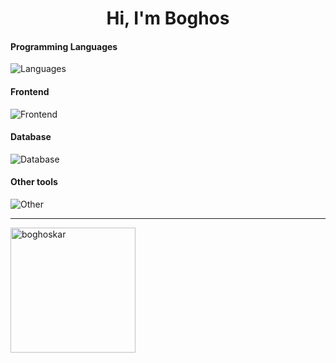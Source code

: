 <h1 align="center">Hi, I'm Boghos</h1>

#### Programming Languages
  ![Languages](https://skillicons.dev/icons?i=dart,js,cpp,c#,)

#### Frontend
![Frontend]([https://skillicons.dev/icons?i=react,vite,nextjs,css,tailwind](https://skillicons.dev/icons?i=html,css,js,react))

#### Database
![Database](https://skillicons.dev/icons?i=firebase)

#### Other tools
![Other](https://skillicons.dev/icons?i=git,netlify,vercel,figma,photoshop,aws,tensorflow)    
<hr>
<div style="display: flex; flex-direction: column; align-items: flex-start;">
  <img src="https://github-readme-stats.vercel.app/api/top-langs?username=boghoskar&show_icons=false&locale=en&layout=compact" alt="boghoskar" height="200" />  
</div>
